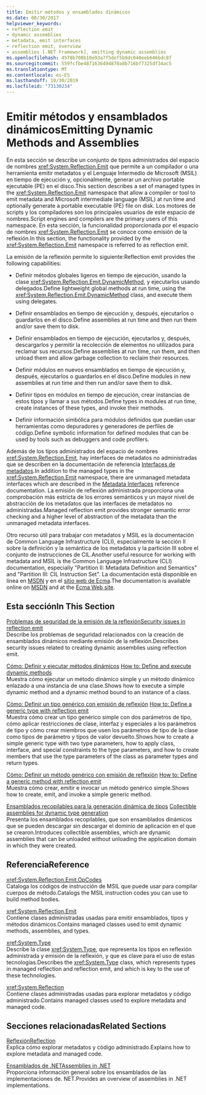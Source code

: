 ```yaml
---
title: Emitir métodos y ensamblados dinámicos
ms.date: 08/30/2017
helpviewer_keywords:
- reflection emit
- dynamic assemblies
- metadata, emit interfaces
- reflection emit, overview
- assemblies [.NET Framework], emitting dynamic assemblies
ms.openlocfilehash: 4578b708b10e93a7f5def5b9dc040eeb646bdc8f
ms.sourcegitcommit: 559fcfbe4871636494870a8b716bf7325df34ac5
ms.translationtype: MT
ms.contentlocale: es-ES
ms.lasthandoff: 10/30/2019
ms.locfileid: "73130234"
---
```

# <a name="emitting-dynamic-methods-and-assemblies"></a><span data-ttu-id="7ad6e-102">Emitir métodos y ensamblados dinámicos</span><span class="sxs-lookup"><span data-stu-id="7ad6e-102">Emitting Dynamic Methods and Assemblies</span></span>

<span data-ttu-id="7ad6e-103">En esta sección se describe un conjunto de tipos administrados del espacio de nombres <xref:System.Reflection.Emit> que permite a un compilador o una herramienta emitir metadatos y el Lenguaje Intermedio de Microsoft (MSIL) en tiempo de ejecución y, opcionalmente, generar un archivo portable ejecutable (PE) en el disco.</span><span class="sxs-lookup"><span data-stu-id="7ad6e-103">This section describes a set of managed types in the <xref:System.Reflection.Emit> namespace that allow a compiler or tool to emit metadata and Microsoft intermediate language (MSIL) at run time and optionally generate a portable executable (PE) file on disk.</span></span> <span data-ttu-id="7ad6e-104">Los motores de scripts y los compiladores son los principales usuarios de este espacio de nombres.</span><span class="sxs-lookup"><span data-stu-id="7ad6e-104">Script engines and compilers are the primary users of this namespace.</span></span> <span data-ttu-id="7ad6e-105">En esta sección, la funcionalidad proporcionada por el espacio de nombres <xref:System.Reflection.Emit> se conoce como emisión de la reflexión.</span><span class="sxs-lookup"><span data-stu-id="7ad6e-105">In this section, the functionality provided by the <xref:System.Reflection.Emit> namespace is referred to as reflection emit.</span></span>  
  
<span data-ttu-id="7ad6e-106">La emisión de la reflexión permite lo siguiente:</span><span class="sxs-lookup"><span data-stu-id="7ad6e-106">Reflection emit provides the following capabilities:</span></span>  
  
- <span data-ttu-id="7ad6e-107">Definir métodos globales ligeros en tiempo de ejecución, usando la clase <xref:System.Reflection.Emit.DynamicMethod>, y ejecutarlos usando delegados.</span><span class="sxs-lookup"><span data-stu-id="7ad6e-107">Define lightweight global methods at run time, using the <xref:System.Reflection.Emit.DynamicMethod> class, and execute them using delegates.</span></span>  
  
- <span data-ttu-id="7ad6e-108">Definir ensamblados en tiempo de ejecución y, después, ejecutarlos o guardarlos en el disco.</span><span class="sxs-lookup"><span data-stu-id="7ad6e-108">Define assemblies at run time and then run them and/or save them to disk.</span></span>  
  
- <span data-ttu-id="7ad6e-109">Definir ensamblados en tiempo de ejecución, ejecutarlos y, después, descargarlos y permitir la recolección de elementos no utilizados para reclamar sus recursos.</span><span class="sxs-lookup"><span data-stu-id="7ad6e-109">Define assemblies at run time, run them, and then unload them and allow garbage collection to reclaim their resources.</span></span>  
  
- <span data-ttu-id="7ad6e-110">Definir módulos en nuevos ensamblados en tiempo de ejecución y, después, ejecutarlos o guardarlos en el disco.</span><span class="sxs-lookup"><span data-stu-id="7ad6e-110">Define modules in new assemblies at run time and then run and/or save them to disk.</span></span>  
  
- <span data-ttu-id="7ad6e-111">Definir tipos en módulos en tiempo de ejecución, crear instancias de estos tipos y llamar a sus métodos.</span><span class="sxs-lookup"><span data-stu-id="7ad6e-111">Define types in modules at run time, create instances of these types, and invoke their methods.</span></span>  
  
- <span data-ttu-id="7ad6e-112">Definir información simbólica para módulos definidos que puedan usar herramientas como depuradores y generadores de perfiles de código.</span><span class="sxs-lookup"><span data-stu-id="7ad6e-112">Define symbolic information for defined modules that can be used by tools such as debuggers and code profilers.</span></span>  
  
<span data-ttu-id="7ad6e-113">Además de los tipos administrados del espacio de nombres <xref:System.Reflection.Emit>, hay interfaces de metadatos no administradas que se describen en la documentación de referencia [Interfaces de metadatos](../unmanaged-api/metadata/metadata-interfaces.md).</span><span class="sxs-lookup"><span data-stu-id="7ad6e-113">In addition to the managed types in the <xref:System.Reflection.Emit> namespace, there are unmanaged metadata interfaces which are described in the [Metadata Interfaces](../unmanaged-api/metadata/metadata-interfaces.md) reference documentation.</span></span> <span data-ttu-id="7ad6e-114">La emisión de reflexión administrada proporciona una comprobación más estricta de los errores semánticos y un mayor nivel de abstracción de los metadatos que las interfaces de metadatos no administradas.</span><span class="sxs-lookup"><span data-stu-id="7ad6e-114">Managed reflection emit provides stronger semantic error checking and a higher level of abstraction of the metadata than the unmanaged metadata interfaces.</span></span>  
  
<span data-ttu-id="7ad6e-115">Otro recurso útil para trabajar con metadatos y MSIL es la documentación de Common Language Infrastructure (CLI), especialmente la sección II sobre la definición y la semántica de los metadatos y la partición III sobre el conjunto de instrucciones de CIL.</span><span class="sxs-lookup"><span data-stu-id="7ad6e-115">Another useful resource for working with metadata and MSIL is the Common Language Infrastructure (CLI) documentation, especially "Partition II: Metadata Definition and Semantics" and "Partition III: CIL Instruction Set".</span></span> <span data-ttu-id="7ad6e-116">La documentación está disponible en línea en [MSDN](https://go.microsoft.com/fwlink/?LinkID=65555) y en el [sitio web de Ecma](https://go.microsoft.com/fwlink/?LinkId=116487).</span><span class="sxs-lookup"><span data-stu-id="7ad6e-116">The documentation is available online on [MSDN](https://go.microsoft.com/fwlink/?LinkID=65555) and at the [Ecma Web site](https://go.microsoft.com/fwlink/?LinkId=116487).</span></span>  
  
## <a name="in-this-section"></a><span data-ttu-id="7ad6e-117">Esta sección</span><span class="sxs-lookup"><span data-stu-id="7ad6e-117">In This Section</span></span>
  
[<span data-ttu-id="7ad6e-118">Problemas de seguridad de la emisión de la reflexión</span><span class="sxs-lookup"><span data-stu-id="7ad6e-118">Security issues in reflection emit</span></span>](security-issues-in-reflection-emit.md)  
<span data-ttu-id="7ad6e-119">Describe los problemas de seguridad relacionados con la creación de ensamblados dinámicos mediante emisión de la reflexión.</span><span class="sxs-lookup"><span data-stu-id="7ad6e-119">Describes security issues related to creating dynamic assemblies using reflection emit.</span></span>  

<span data-ttu-id="7ad6e-120">[Cómo: Definir y ejecutar métodos dinámicos](how-to-define-and-execute-dynamic-methods.md) </span><span class="sxs-lookup"><span data-stu-id="7ad6e-120">[How to: Define and execute dynamic methods](how-to-define-and-execute-dynamic-methods.md) </span></span>  
<span data-ttu-id="7ad6e-121">Muestra cómo ejecutar un método dinámico simple y un método dinámico enlazado a una instancia de una clase.</span><span class="sxs-lookup"><span data-stu-id="7ad6e-121">Shows how to execute a simple dynamic method and a dynamic method bound to an instance of a class.</span></span>

<span data-ttu-id="7ad6e-122">[Cómo: Definir un tipo genérico con emisión de reflexión](how-to-define-a-generic-type-with-reflection-emit.md) </span><span class="sxs-lookup"><span data-stu-id="7ad6e-122">[How to: Define a generic type with reflection emit](how-to-define-a-generic-type-with-reflection-emit.md) </span></span>  
<span data-ttu-id="7ad6e-123">Muestra cómo crear un tipo genérico simple con dos parámetros de tipo, cómo aplicar restricciones de clase, interfaz y especiales a los parámetros de tipo y cómo crear miembros que usen los parámetros de tipo de la clase como tipos de parámetro y tipos de valor devuelto.</span><span class="sxs-lookup"><span data-stu-id="7ad6e-123">Shows how to create a simple generic type with two type parameters, how to apply class, interface, and special constraints to the type parameters, and how to create members that use the type parameters of the class as parameter types and return types.</span></span>

<span data-ttu-id="7ad6e-124">[Cómo: Definir un método genérico con emisión de reflexión](how-to-define-a-generic-method-with-reflection-emit.md) </span><span class="sxs-lookup"><span data-stu-id="7ad6e-124">[How to: Define a generic method with reflection emit](how-to-define-a-generic-method-with-reflection-emit.md) </span></span>  
<span data-ttu-id="7ad6e-125">Muestra cómo crear, emitir e invocar un método genérico simple.</span><span class="sxs-lookup"><span data-stu-id="7ad6e-125">Shows how to create, emit, and invoke a simple generic method.</span></span>

<span data-ttu-id="7ad6e-126">[Ensamblados recopilables para la generación dinámica de tipos](collectible-assemblies.md) </span><span class="sxs-lookup"><span data-stu-id="7ad6e-126">[Collectible assemblies for dynamic type generation](collectible-assemblies.md) </span></span>  
<span data-ttu-id="7ad6e-127">Presenta los ensamblados recopilables, que son ensamblados dinámicos que se pueden descargar sin descargar el dominio de aplicación en el que se crearon.</span><span class="sxs-lookup"><span data-stu-id="7ad6e-127">Introduces collectible assemblies, which are dynamic assemblies that can be unloaded without unloading the application domain in which they were created.</span></span>
  
## <a name="reference"></a><span data-ttu-id="7ad6e-128">Referencia</span><span class="sxs-lookup"><span data-stu-id="7ad6e-128">Reference</span></span>  

<xref:System.Reflection.Emit.OpCodes>  
<span data-ttu-id="7ad6e-129">Cataloga los códigos de instrucción de MSIL que puede usar para compilar cuerpos de método.</span><span class="sxs-lookup"><span data-stu-id="7ad6e-129">Catalogs the MSIL instruction codes you can use to build method bodies.</span></span>  
  
<xref:System.Reflection.Emit>  
<span data-ttu-id="7ad6e-130">Contiene clases administradas usadas para emitir ensamblados, tipos y métodos dinámicos.</span><span class="sxs-lookup"><span data-stu-id="7ad6e-130">Contains managed classes used to emit dynamic methods, assemblies, and types.</span></span>  
  
<xref:System.Type>  
<span data-ttu-id="7ad6e-131">Describe la clase <xref:System.Type>, que representa los tipos en reflexión administrada y emisión de la reflexión, y que es clave para el uso de estas tecnologías.</span><span class="sxs-lookup"><span data-stu-id="7ad6e-131">Describes the <xref:System.Type> class, which represents types in managed reflection and reflection emit, and which is key to the use of these technologies.</span></span>  
  
<xref:System.Reflection>  
<span data-ttu-id="7ad6e-132">Contiene clases administradas usadas para explorar metadatos y código administrado.</span><span class="sxs-lookup"><span data-stu-id="7ad6e-132">Contains managed classes used to explore metadata and managed code.</span></span>  
  
## <a name="related-sections"></a><span data-ttu-id="7ad6e-133">Secciones relacionadas</span><span class="sxs-lookup"><span data-stu-id="7ad6e-133">Related Sections</span></span>  

[<span data-ttu-id="7ad6e-134">Reflexión</span><span class="sxs-lookup"><span data-stu-id="7ad6e-134">Reflection</span></span>](reflection.md)  
<span data-ttu-id="7ad6e-135">Explica cómo explorar metadatos y código administrado.</span><span class="sxs-lookup"><span data-stu-id="7ad6e-135">Explains how to explore metadata and managed code.</span></span>  
  
[<span data-ttu-id="7ad6e-136">Ensamblados de .NET</span><span class="sxs-lookup"><span data-stu-id="7ad6e-136">Assemblies in .NET</span></span>](../../standard/assembly/index.md)  
<span data-ttu-id="7ad6e-137">Proporciona información general sobre los ensamblados de las implementaciones de. NET.</span><span class="sxs-lookup"><span data-stu-id="7ad6e-137">Provides an overview of assemblies in .NET implementations.</span></span>
